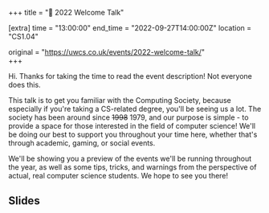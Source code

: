 +++
title = "👋 2022 Welcome Talk"

[extra]
time = "13:00:00"
end_time = "2022-09-27T14:00:00Z"
location = "CS1.04"

original = "https://uwcs.co.uk/events/2022-welcome-talk/"    
+++

Hi. Thanks for taking the time to read the event description\! Not everyone does this.

This talk is to get you familiar with the Computing Society, because especially if you're taking a CS-related degree, you'll be seeing us a lot. The society has been around since ~~1998~~ 1979, and our purpose is simple - to provide a space for those interested in the field of computer science\! We'll be doing our best to support you throughout your time here, whether that's through academic, gaming, or social events.

We'll be showing you a preview of the events we'll be running throughout the year, as well as some tips, tricks, and warnings from the perspective of actual, real computer science students. We hope to see you there\!

## Slides

